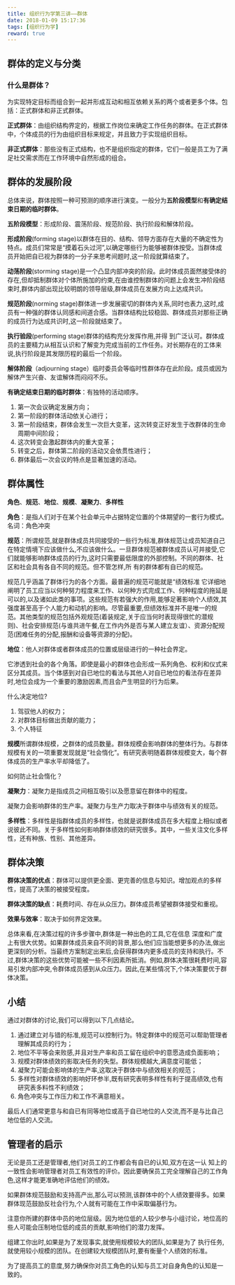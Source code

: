 ```yaml
---
title: 组织行为学第三讲——群体
date: 2018-01-09 15:17:36
tags: [组织行为学]
reward: true
---
```

## 群体的定义与分类
### 什么是群体？
为实现特定目标而组合到一起并形成互动和相互依赖关系的两个或者更多个体。包括：正式群体和非正式群体。

**正式群体**：由组织结构界定的，根据工作岗位来确定工作任务的群体。在正式群体中，个体成员的行为由组织目标来规定，并且致力于实现组织目标。

**非正式群体**：那些没有正式结构，也不是组织指定的群体，它们一般是员工为了满足社交需求而在工作环境中自然形成的组合。
<!-- more -->
## 群体的发展阶段

总体来说，群体按照一种可预测的顺序进行演变。一般分为**五阶段模型**和**有确定结束日期的临时群体**。

**五阶段模型**：形成阶段、震荡阶段、规范阶段、执行阶段和解体阶段。

**形成阶段**(forming stage)以群体在目的、结构、领导方面存在大量的不确定性为特点。成员们常常是“摸着石头过河”,以确定哪些行为能够被群体按受。当群体成员开始把自已视为群体的一分子来思考间题时,这一阶段就算结束了。

**动荡阶段**(storming stage)是一个凸显内部冲突的阶段。此时体成员面然接受体的存在,但却抵制群体对个体所施加的约束,在由谁控制群体的问题上会发生冲阶段结束时,群体内部出现比较明朗的领导层级,群体成员在发展方向上达成共识。

**规范阶段**(norming stage)群体进一步发展密切的群体内关系,同时也表力,这时,成员有一种强的群体认同感和间道合感。当群体结构比较稳固、群体成员对那些正确的成员行为达成共识时,这一阶段就结束了。

**执行验段**(performing stage)群体的结构充分发挥作用,并得
到广泛认可。群体成员的主要精力从相互认识和了解变为完成当前的工作任务。对长期存在的工体来说,执行阶段是其发限历程的最后一个阶段。

**解体阶段**（adjourning stage）临时委员会等临时性群体存在此阶段。成员或因为解体产生兴奋、友谊解体而闷闷不乐。

**有确定结束日期的临时群体**：有独特的活动顺序。

1. 第一次会议确定发展方向；
2. 第一阶段的群体活动依关心进行；
3. 第一阶段结束，群体会发生一次巨大变革，这次转变正好发生于改群体的生命周期中间阶段；
4. 这次转变会激起群体内的重大变革；
5. 转变之后，群体第二阶段的活动又会依贯性进行；
6. 群体最后一次会议的特点是显著加速的活动。

## 群体属性
**角色**、**规范**、**地位**、**规模**、**凝聚力**、**多样性**

**角色**：是指人们对于在某个社会单元中占据特定位置的个体期望的一套行为模式。名词：角色冲突

**规范**：所谓规范,就是群体成员共同接受的一些行为标准,群体规范让成员知道自己在特定情境下应该做什么,不应该做什么。一旦群体规范被群体成员认可并接受,它们就能够影响群体成员的行为,这时只需要最低限度的外部控制。不同的群体、社区和社会具有各自不同的规范。但不管怎样,所
有的群体都有自已的规范。

规范几乎涵盖了群体行为的各个方面。最普遍的规范可能就是“绩效标准
它详细地阐明了员工应当以何种努力程度来工作、以何种方式完成工作、何种程度的拖延是可以的,以及诸如此类的事项。这些规范有若强大的作用,能够足著影响个人绩效,其强度甚至高于个人能力和动机的影响。尽管最重要,但绩效标准并不是唯一的规范。其他类型的规范包括外观规范(着装规定,关于应当何时表现得很忙的潜规则)、社会安排规范(与谁共进午餐,在工作内外是否与某人建立友谊）、资源分配规范(困难任务的分配,报酬和设备等资源的分配)。

**地位**：他人对群体或者群体成员的位置或层级进行的一种社会界定。

它渗透到社会的各个角落。即使是最小的群体也会形成一系列角色、权利和仪式来区分其成员。当个体感到对自已地位的看法与其他人对自已地位的看法存在差异时,地位会成为一个重要的激励因素,而且会产生明显的行为后果。

什么决定地位?

1. 驾驭他人的权力；
2. 对群体目标做出贡献的能力；
3. 个人特征

**规模**所谓群体规模，之群体的成员数量。群体规模会影响群体的整体行为。与群体规模有关的一项重要发现就是“社会惰化”。有研究表明随着群体规模变大，每个群体成员的生产率水平却降低了。

如何防止社会惰化？

**凝聚力**：凝聚力是指成员之间相互吸引以及愿意留在群体中的程度。

凝聚力会影响群体的生产率。凝聚力与生产力取决于群体中与绩效有关的规范。

**多样性**：多样性是指群体成员的多样性，也就是说群体成员在多大程度上相似或者说彼此不同。关于多样性如何影响群体绩效的研究很多。其中，一些关注文化多样性，还有种族、性别、其他差异。

## 群体决策
**群体决策的优点**：群体可以提供更全面、更完善的信息与知识。增加观点的多样性，提高了决策的被接受程度。

**群体决策的缺点**：耗费时间、存在从众压力。群体成员希望被群体接受和重视。

**效果与效率**：取决于如何界定效果。

总体来看,在决策过程的许多步骤中,群体是一种出色的工具,它在信息
深度和广度上有很大优势。如果群体成员来自不同的背景,那么他们应当能想更多的办法,做出更深刻的分析。当最终方案制定出来后,会获得群体内更多成员的支持和执行。不过,群体决策的这些优势可能被一些不利因素所抵消。例如,群体决策很耗费时间,容易引发内部冲突,令群体成员感到从众压力。因此,在某些情况下,个体决策要优于群体决策。

## 小结
通过对群体的讨论,我们可以得到以下几点结论。

1. 通过建立对与错的标准,规范可以控制行为。特定群体中的规范可以帮助管理者理解其成员的行为；
2. 地位不平等会来败感,并且对生产率和员工留在组织中的意愿造成负面影响；
3. 规模对群体绩效的影取决任务的失型。群体规模越大,满意度可能低；
4. 凝聚力可能会影响体的生产率,这取决于群体中与绩效相关的规范；
5. 多样性对群体绩效的影响好环参半,既有研究表明多样性有利于提高绩效,也有研究表多料性不利绩效；
6. 角色冲突与工作压力和工作不满意相关。

最后人们通常更意与和自已有同等地位或高于自已地位的人交流,而不是与比自己地位低的人交流。

## 管理者的启示
无论是员工还是管理者,他们对员工的工作都会有自已的认知,双方在这一认
知上的一致性会影响管理者对员工有效性的评价。因此要确保员工完全理解自己的工作角色,这样才能更准确地评估他们的绩效。

如果群体规范鼓励和支持高产出,那么可以预测,该群体中的个人绩效要得多。如果群体现范鼓励反社会行为,个人就有可能在工作中采取偏基行为。

注意你所建的群体中员的地位层级。因为地位低的人较少参与小组讨论，地位高的些人可能会压制地位低的成员的贡献,影响他们的潜力发挥。

组建工你出时,如果是为了发现事实,就使用规模较大的团队,如果是为了
执行任务,就使用较小规模的团队。在创建较大规模团队时,要有衡量个人绩效的标准。

为了提高员工的意度,努力确保你对员工角色的认知与员工对自身角色的认知是一致的。

